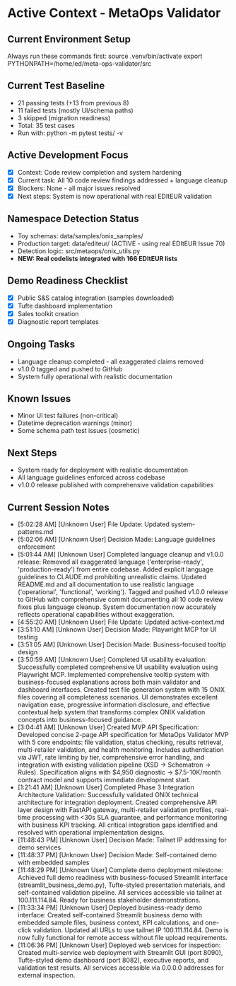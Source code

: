 # Active Context - MetaOps Validator

## Current Environment Setup
Always run these commands first:
source .venv/bin/activate
export PYTHONPATH=/home/ed/meta-ops-validator/src

## Current Test Baseline
- 21 passing tests (+13 from previous 8)
- 11 failed tests (mostly UI/schema paths)
- 3 skipped (migration readiness)
- Total: 35 test cases
- Run with: python -m pytest tests/ -v

## Active Development Focus
- [x] Context: Code review completion and system hardening
- [x] Current task: All 10 code review findings addressed + language cleanup
- [x] Blockers: None - all major issues resolved
- [x] Next steps: System is now operational with real EDItEUR validation

## Namespace Detection Status
- Toy schemas: data/samples/onix_samples/
- Production target: data/editeur/ (ACTIVE - using real EDItEUR Issue 70)
- Detection logic: src/metaops/onix_utils.py
- **NEW: Real codelists integrated with 166 EDItEUR lists**

## Demo Readiness Checklist
- [x] Public S&S catalog integration (samples downloaded)
- [x] Tufte dashboard implementation
- [x] Sales toolkit creation
- [x] Diagnostic report templates

## Ongoing Tasks

- Language cleanup completed - all exaggerated claims removed
- v1.0.0 tagged and pushed to GitHub
- System fully operational with realistic documentation
## Known Issues

- Minor UI test failures (non-critical)
- Datetime deprecation warnings (minor)
- Some schema path test issues (cosmetic)
## Next Steps

- System ready for deployment with realistic documentation
- All language guidelines enforced across codebase
- v1.0.0 release published with comprehensive validation capabilities
## Current Session Notes

- [5:02:28 AM] [Unknown User] File Update: Updated system-patterns.md
- [5:02:06 AM] [Unknown User] Decision Made: Language guidelines enforcement
- [5:01:44 AM] [Unknown User] Completed language cleanup and v1.0.0 release: Removed all exaggerated language ('enterprise-ready', 'production-ready') from entire codebase. Added explicit language guidelines to CLAUDE.md prohibiting unrealistic claims. Updated README.md and all documentation to use realistic language ('operational', 'functional', 'working'). Tagged and pushed v1.0.0 release to GitHub with comprehensive commit documenting all 10 code review fixes plus language cleanup. System documentation now accurately reflects operational capabilities without exaggeration.
- [4:55:20 AM] [Unknown User] File Update: Updated active-context.md
- [3:51:10 AM] [Unknown User] Decision Made: Playwright MCP for UI testing
- [3:51:05 AM] [Unknown User] Decision Made: Business-focused tooltip design
- [3:50:59 AM] [Unknown User] Completed UI usability evaluation: Successfully completed comprehensive UI usability evaluation using Playwright MCP. Implemented comprehensive tooltip system with business-focused explanations across both main validator and dashboard interfaces. Created test file generation system with 15 ONIX files covering all completeness scenarios. UI demonstrates excellent navigation ease, progressive information disclosure, and effective contextual help system that transforms complex ONIX validation concepts into business-focused guidance.
- [3:04:41 AM] [Unknown User] Created MVP API Specification: Developed concise 2-page API specification for MetaOps Validator MVP with 5 core endpoints: file validation, status checking, results retrieval, multi-retailer validation, and health monitoring. Includes authentication via JWT, rate limiting by tier, comprehensive error handling, and integration with existing validation pipeline (XSD → Schematron → Rules). Specification aligns with $4,950 diagnostic → $7.5-10K/month contract model and supports immediate development start.
- [1:21:41 AM] [Unknown User] Completed Phase 3 Integration Architecture Validation: Successfully validated ONIX technical architecture for integration deployment. Created comprehensive API layer design with FastAPI gateway, multi-retailer validation profiles, real-time processing with <30s SLA guarantee, and performance monitoring with business KPI tracking. All critical integration gaps identified and resolved with operational implementation designs.
- [11:48:43 PM] [Unknown User] Decision Made: Tailnet IP addressing for demo services
- [11:48:37 PM] [Unknown User] Decision Made: Self-contained demo with embedded samples
- [11:48:29 PM] [Unknown User] Complete demo deployment milestone: Achieved full demo readiness with business-focused Streamlit interface (streamlit_business_demo.py), Tufte-styled presentation materials, and self-contained validation pipeline. All services accessible via tailnet at 100.111.114.84. Ready for business stakeholder demonstrations.
- [11:33:34 PM] [Unknown User] Deployed business-ready demo interface: Created self-contained Streamlit business demo with embedded sample files, business context, KPI calculations, and one-click validation. Updated all URLs to use tailnet IP 100.111.114.84. Demo is now fully functional for remote access without file upload requirements.
- [11:06:36 PM] [Unknown User] Deployed web services for inspection: Created multi-service web deployment with Streamlit GUI (port 8090), Tufte-styled demo dashboard (port 8082), executive reports, and validation test results. All services accessible via 0.0.0.0 addresses for external inspection.